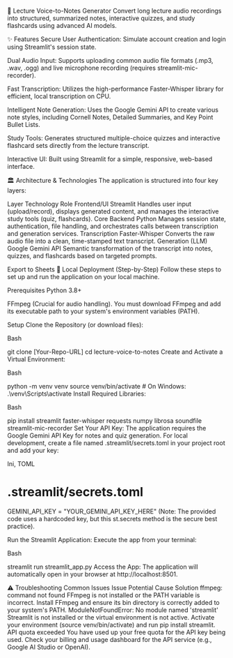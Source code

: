 🎤 Lecture Voice-to-Notes Generator
Convert long lecture audio recordings into structured, summarized notes, interactive quizzes, and study flashcards using advanced AI models.

✨ Features
Secure User Authentication: Simulate account creation and login using Streamlit's session state.

Dual Audio Input: Supports uploading common audio file formats (.mp3, .wav, .ogg) and live microphone recording (requires streamlit-mic-recorder).

Fast Transcription: Utilizes the high-performance Faster-Whisper library for efficient, local transcription on CPU.

Intelligent Note Generation: Uses the Google Gemini API to create various note styles, including Cornell Notes, Detailed Summaries, and Key Point Bullet Lists.

Study Tools: Generates structured multiple-choice quizzes and interactive flashcard sets directly from the lecture transcript.

Interactive UI: Built using Streamlit for a simple, responsive, web-based interface.

🏛️ Architecture & Technologies
The application is structured into four key layers:

Layer	Technology	Role
Frontend/UI	Streamlit	Handles user input (upload/record), displays generated content, and manages the interactive study tools (quiz, flashcards).
Core Backend	Python	Manages session state, authentication, file handling, and orchestrates calls between transcription and generation services.
Transcription	Faster-Whisper	Converts the raw audio file into a clean, time-stamped text transcript.
Generation (LLM)	Google Gemini API	Semantic transformation of the transcript into notes, quizzes, and flashcards based on targeted prompts.

Export to Sheets
🚀 Local Deployment (Step-by-Step)
Follow these steps to set up and run the application on your local machine.

Prerequisites
Python 3.8+

FFmpeg (Crucial for audio handling). You must download FFmpeg and add its executable path to your system's environment variables (PATH).

Setup
Clone the Repository (or download files):

Bash

git clone [Your-Repo-URL]
cd lecture-voice-to-notes
Create and Activate a Virtual Environment:

Bash

python -m venv venv
source venv/bin/activate  # On Windows: .\venv\Scripts\activate
Install Required Libraries:

Bash

pip install streamlit faster-whisper requests numpy librosa soundfile streamlit-mic-recorder
Set Your API Key:
The application requires the Google Gemini API Key for notes and quiz generation. For local development, create a file named .streamlit/secrets.toml in your project root and add your key:

Ini, TOML

# .streamlit/secrets.toml
GEMINI_API_KEY = "YOUR_GEMINI_API_KEY_HERE"
(Note: The provided code uses a hardcoded key, but this st.secrets method is the secure best practice).

Run the Streamlit Application:
Execute the app from your terminal:

Bash

streamlit run streamlit_app.py
Access the App:
The application will automatically open in your browser at http://localhost:8501.

⚠️ Troubleshooting Common Issues
Issue	Potential Cause	Solution
ffmpeg: command not found	FFmpeg is not installed or the PATH variable is incorrect.	Install FFmpeg and ensure its bin directory is correctly added to your system's PATH.
ModuleNotFoundError: No module named 'streamlit'	Streamlit is not installed or the virtual environment is not active.	Activate your environment (source venv/bin/activate) and run pip install streamlit.
API quota exceeded	You have used up your free quota for the API key being used.	Check your billing and usage dashboard for the API service (e.g., Google AI Studio or OpenAI).

